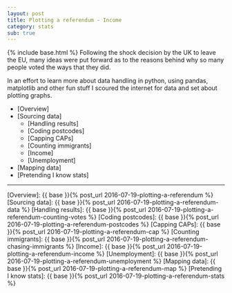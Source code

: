 ```yaml
---
layout: post
title: Plotting a referendum - Income
category: stats
sub: true
---
```

{% include base.html %}
Following the shock decision by the UK to leave the EU, many ideas were put 
forward as to the reasons behind why so many people voted the ways that they 
did. 

In an effort to learn more about data handling in python, using pandas, 
matplotlib and other fun stuff I scoured the internet for data and set about 
plotting graphs. 

* [Overview] 
* [Sourcing data]
    * [Handling results]
    * [Coding postcodes]
    * [Capping CAPs]
    * [Counting immigrants]
    * [Income]
    * [Unemployment]
* [Mapping data]
* [Pretending I know stats]

---

[Overview]: {{ base }}{% post_url 2016-07-19-plotting-a-referendum %}
[Sourcing data]: {{ base }}{% post_url 2016-07-19-plotting-a-referendum-data %}
[Handling results]: {{ base }}{% post_url 2016-07-19-plotting-a-referendum-counting-votes %}
[Coding postcodes]: {{ base }}{% post_url 2016-07-19-plotting-a-referendum-postcodes %}
[Capping CAPs]: {{ base }}{% post_url 2016-07-19-plotting-a-referendum-cap %}
[Counting immigrants]: {{ base }}{% post_url 2016-07-19-plotting-a-referendum-chasing-immigrants %}
[Income]: {{ base }}{% post_url 2016-07-19-plotting-a-referendum-income %}
[Unemployment]: {{ base }}{% post_url 2016-07-19-plotting-a-referendum-unemployment %}
[Mapping data]: {{ base }}{% post_url 2016-07-19-plotting-a-referendum-map %}
[Pretending I know stats]:  {{ base }}{% post_url 2016-07-19-plotting-a-referendum-stats %}
